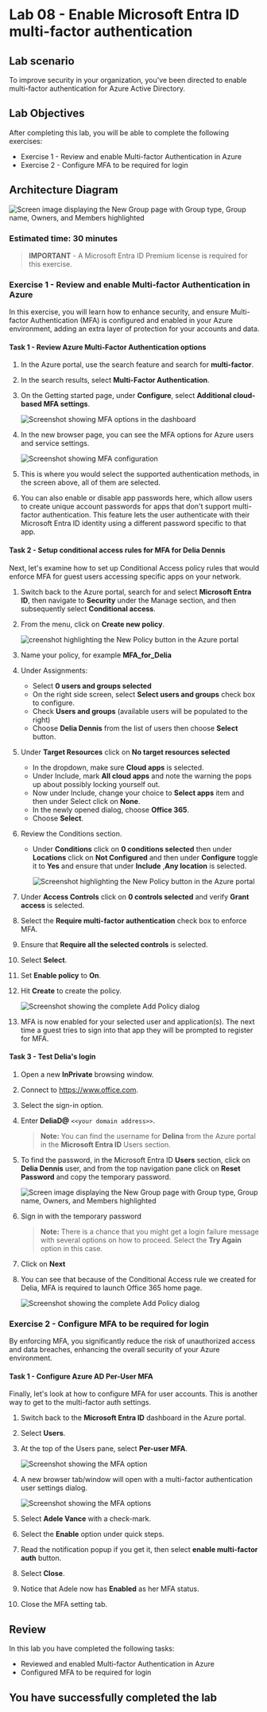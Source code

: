 
# Lab 08 - Enable Microsoft Entra ID  multi-factor authentication

## Lab scenario

To improve security in your organization, you've been directed to enable multi-factor authentication for Azure Active Directory.

## Lab Objectives

After completing this lab, you will be able to complete the following exercises:

- Exercise 1 - Review and enable Multi-factor Authentication in Azure
- Exercise 2 - Configure MFA to be required for login

## Architecture Diagram

![Screen image displaying the New Group page with Group type, Group name, Owners, and Members highlighted](./media/arch08.png)

### Estimated time: 30 minutes

>**IMPORTANT** - A Microsoft Entra ID Premium license is required for this exercise.

### Exercise 1 - Review and enable Multi-factor Authentication in Azure

  In this exercise, you will learn how to  enhance security, and ensure Multi-factor Authentication (MFA) is configured and enabled in your Azure environment, adding an extra layer of protection for your accounts and data.

#### Task 1 - Review Azure Multi-Factor Authentication options

1. In the Azure portal, use the search feature and search for **multi-factor**.

2. In the search results, select **Multi-Factor Authentication**.

3. On the Getting started page, under **Configure**, select **Additional cloud-based MFA settings**.

    ![Screenshot showing MFA options in the dashboard](./media/multifactor1.png)

4. In the new browser page, you can see the MFA options for Azure users and service settings.

    ![Screenshot showing MFA configuration](./media/mfa-settings.png)

5. This is where you would select the supported authentication methods, in the screen above, all of them are selected.

6. You can also enable or disable app passwords here, which allow users to create unique account passwords for apps that don't support multi-factor authentication. This feature lets the user authenticate with their Microsoft Entra ID identity using a different password specific to that app.

#### Task 2 - Setup conditional access rules for MFA for Delia Dennis

Next, let's examine how to set up Conditional Access policy rules that would enforce MFA for guest users accessing specific apps on your network.

1. Switch back to the Azure portal, search for and select **Microsoft Entra ID**, then  navigate to **Security** under the Manage section, and then subsequently select **Conditional access**.

2. From the menu, click on **Create new policy**.

    ![creenshot highlighting the New Policy button in the Azure portal](./media/createnewpolicy1.png)

3. Name your policy, for example **MFA_for_Delia**

4. Under Assignments:

    - Select **0 users and groups selected**  
    - On the right side screen, select **Select users and groups** check box to configure.
    - Check **Users and groups** (available users will be populated to the right)
    - Choose **Delia Dennis** from the list of users then choose **Select** button.

5. Under **Target Resources** click on **No target resources selected**

   - In the dropdown, make sure **Cloud apps** is selected.
   - Under Include, mark **All cloud apps** and note the warning the pops up about possibly locking yourself out. 
   - Now under Include, change your choice to **Select apps** item and then under Select click on **None**.
   - In the newly opened dialog, choose **Office 365**.
   - Choose **Select**.

6. Review the Conditions section.

   - Under **Conditions** click on **0 conditions selected** then under **Locations** click on **Not Configured** and then under  **Configure** toggle  it to **Yes**  and ensure that under **Include** ,**Any location** is selected.

      ![Screenshot highlighting the New Policy button in the Azure portal](./media/sc-300loc.png)

7. Under **Access Controls** click on  **0 controls selected** and verify **Grant access** is selected.

8. Select the **Require multi-factor authentication** check box to enforce MFA.

9. Ensure that **Require all the selected controls** is selected.

10. Select **Select**.

11. Set **Enable policy** to **On**.

12. Hit **Create** to create the policy.

    ![Screenshot showing the complete Add Policy dialog](./media/policy-complete.png)

13. MFA is now enabled for your selected user and application(s). The next time a guest tries to sign into that app they will be prompted to register for MFA.

#### Task 3 - Test Delia's login

1. Open a new **InPrivate** browsing window.
2. Connect to https://www.office.com.
3. Select the sign-in option.
4. Enter **DeliaD@** `<<your domain address>>`.

   >**Note:** You can find the username for **Delina** from the Azure portal in the **Microsoft Entra ID** Users section.

5. To find the password, in the Microsoft Entra ID **Users** section, click on **Delia Dennis** user, and from the top navigation pane  click on **Reset Password** and copy the temporary password.

    ![Screen image displaying the New Group page with Group type, Group name, Owners, and Members highlighted](./media/azureaad.png)

6. Sign in with the temporary password
 
   >**Note:** There is a chance that you might get a login failure message with several options on how to proceed.  Select the **Try Again** option in this case.

7. Click on **Next**

8. You can see that because of the Conditional Access rule we created for Delia, MFA is required to launch Office 365 home page.

   ![Screenshot showing the complete Add Policy dialog](./media/mfa.png)

### Exercise 2 - Configure MFA to be required for login

   By enforcing MFA, you significantly reduce the risk of unauthorized access and data breaches, enhancing the overall security of your Azure environment.

#### Task 1 - Configure Azure AD Per-User MFA

Finally, let's look at how to configure MFA for user accounts. This is another way to get to the multi-factor auth settings.

1. Switch back to the **Microsoft Entra ID** dashboard in the Azure portal.

2. Select **Users**.

3. At the top of the Users pane, select **Per-user MFA**.

   ![Screenshot showing the MFA option](./media/mfauuser.png)

4. A new browser tab/window will open with a multi-factor authentication user settings dialog.

   ![Screenshot showing the MFA options](./media/and-users.png)

5. Select **Adele Vance** with a check-mark.
6. Select the **Enable** option under quick steps.
7. Read the notification popup if you get it, then select **enable multi-factor auth** button.
8. Select **Close**.
9. Notice that Adele now has **Enabled** as her MFA status.
10. Close the MFA setting tab.

## Review

In this lab you have completed the following tasks:
- Reviewed and enabled Multi-factor Authentication in Azure
- Configured MFA to be required for login

## You have successfully completed the lab

